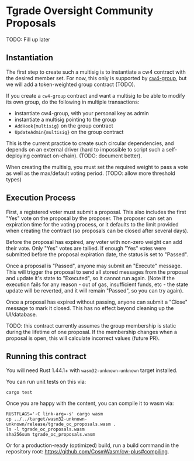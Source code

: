 # Tgrade Oversight Community Proposals

TODO: Fill up later

## Instantiation

The first step to create such a multisig is to instantiate a cw4 contract
with the desired member set. For now, this only is supported by
[cw4-group](../cw4-group), but we will add a token-weighted group contract
(TODO).

If you create a `cw4-group` contract and want a multisig to be able
to modify its own group, do the following in multiple transactions:

  * instantiate cw4-group, with your personal key as admin
  * instantiate a multisig pointing to the group
  * `AddHook{multisig}` on the group contract
  * `UpdateAdmin{multisig}` on the group contract

This is the current practice to create such circular dependencies,
and depends on an external driver (hard to impossible to script such a
self-deploying contract on-chain). (TODO: document better).

When creating the multisig, you must set the required weight to pass a vote
as well as the max/default voting period. (TODO: allow more threshold types)

## Execution Process

First, a registered voter must submit a proposal. This also includes the
first "Yes" vote on the proposal by the proposer. The proposer can set
an expiration time for the voting process, or it defaults to the limit
provided when creating the contract (so proposals can be closed after several
days).

Before the proposal has expired, any voter with non-zero weight can add their
vote. Only "Yes" votes are tallied. If enough "Yes" votes were submitted before
the proposal expiration date, the status is set to "Passed".

Once a proposal is "Passed", anyone may submit an "Execute" message. This will
trigger the proposal to send all stored messages from the proposal and update
it's state to "Executed", so it cannot run again. (Note if the execution fails
for any reason - out of gas, insufficient funds, etc - the state update will
be reverted, and it will remain "Passed", so you can try again).

Once a proposal has expired without passing, anyone can submit a "Close"
message to mark it closed. This has no effect beyond cleaning up the UI/database.

TODO: this contract currently assumes the group membership is static during
the lifetime of one proposal. If the membership changes when a proposal is
open, this will calculate incorrect values (future PR).

## Running this contract

You will need Rust 1.44.1+ with `wasm32-unknown-unknown` target installed.

You can run unit tests on this via:

`cargo test`

Once you are happy with the content, you can compile it to wasm via:

```
RUSTFLAGS='-C link-arg=-s' cargo wasm
cp ../../target/wasm32-unknown-unknown/release/tgrade_oc_proposals.wasm .
ls -l tgrade_oc_proposals.wasm
sha256sum tgrade_oc_proposals.wasm
```

Or for a production-ready (optimized) build, run a build command in
the repository root: https://github.com/CosmWasm/cw-plus#compiling.
